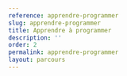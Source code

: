 ```yaml
---
reference: apprendre-programmer
slug: apprendre-programmer
title: Apprendre à programmer
description: ''
order: 2
permalink: apprendre-programmer
layout: parcours
---
```

